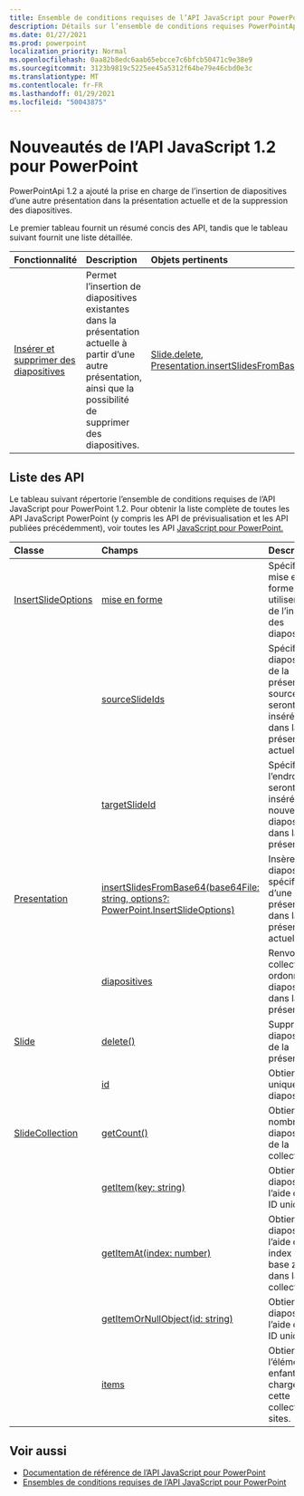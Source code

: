 ```yaml
---
title: Ensemble de conditions requises de l’API JavaScript pour PowerPoint 1.2
description: Détails sur l’ensemble de conditions requises PowerPointApi 1.2.
ms.date: 01/27/2021
ms.prod: powerpoint
localization_priority: Normal
ms.openlocfilehash: 0aa82b8edc6aab65ebcce7c6bfcb50471c9e38e9
ms.sourcegitcommit: 3123b9819c5225ee45a5312f64be79e46cbd0e3c
ms.translationtype: MT
ms.contentlocale: fr-FR
ms.lasthandoff: 01/29/2021
ms.locfileid: "50043875"
---
```

# <a name="whats-new-in-powerpoint-javascript-api-12"></a>Nouveautés de l’API JavaScript 1.2 pour PowerPoint

PowerPointApi 1.2 a ajouté la prise en charge de l’insertion de diapositives d’une autre présentation dans la présentation actuelle et de la suppression des diapositives.

Le premier tableau fournit un résumé concis des API, tandis que le tableau suivant fournit une liste détaillée.

| Fonctionnalité | Description | Objets pertinents |
|:--- |:--- |:--- |
| [Insérer et supprimer des diapositives](../../powerpoint/insert-slides-into-presentation.md) | Permet l’insertion de diapositives existantes dans la présentation actuelle à partir d’une autre présentation, ainsi que la possibilité de supprimer des diapositives. | [Slide.delete](/javascript/api/powerpoint/powerpoint.slide#delete--), [Presentation.insertSlidesFromBase64](/javascript/api/powerpoint/powerpoint.presentation#insertslidesfrombase64-base64file--options-)|

## <a name="api-list"></a>Liste des API

Le tableau suivant répertorie l’ensemble de conditions requises de l’API JavaScript pour PowerPoint 1.2. Pour obtenir la liste complète de toutes les API JavaScript PowerPoint (y compris les API de prévisualisation et les API publiées précédemment), voir toutes les API [JavaScript pour PowerPoint.](/javascript/api/powerpoint?view=powerpoint-js-preview&preserve-view=true)

| Classe | Champs | Description |
|:---|:---|:---|
|[InsertSlideOptions](/javascript/api/powerpoint/powerpoint.insertslideoptions)|[mise en forme](/javascript/api/powerpoint/powerpoint.insertslideoptions#formatting)|Spécifie la mise en forme à utiliser lors de l’insertion des diapositives.|
||[sourceSlideIds](/javascript/api/powerpoint/powerpoint.insertslideoptions#sourceslideids)|Spécifie les diapositives de la présentation source qui seront insérées dans la présentation actuelle.|
||[targetSlideId](/javascript/api/powerpoint/powerpoint.insertslideoptions#targetslideid)|Spécifie l’endroit où seront insérées les nouvelles diapositives dans la présentation.|
|[Presentation](/javascript/api/powerpoint/powerpoint.presentation)|[insertSlidesFromBase64(base64File: string, options?: PowerPoint.InsertSlideOptions)](/javascript/api/powerpoint/powerpoint.presentation#insertslidesfrombase64-base64file--options-)|Insère les diapositives spécifiées d’une présentation dans la présentation actuelle.|
||[diapositives](/javascript/api/powerpoint/powerpoint.presentation#slides)|Renvoie une collection ordonnée de diapositives dans la présentation.|
|[Slide](/javascript/api/powerpoint/powerpoint.slide)|[delete()](/javascript/api/powerpoint/powerpoint.slide#delete--)|Supprime la diapositive de la présentation.|
||[id](/javascript/api/powerpoint/powerpoint.slide#id)|Obtient l’ID unique de la diapositive.|
|[SlideCollection](/javascript/api/powerpoint/powerpoint.slidecollection)|[getCount()](/javascript/api/powerpoint/powerpoint.slidecollection#getcount--)|Obtient le nombre de diapositives de la collection.|
||[getItem(key: string)](/javascript/api/powerpoint/powerpoint.slidecollection#getitem-key-)|Obtient une diapositive à l’aide de son ID unique.|
||[getItemAt(index: number)](/javascript/api/powerpoint/powerpoint.slidecollection#getitemat-index-)|Obtient une diapositive à l’aide de son index de base zéro dans la collection.|
||[getItemOrNullObject(id: string)](/javascript/api/powerpoint/powerpoint.slidecollection#getitemornullobject-id-)|Obtient une diapositive à l’aide de son ID unique.|
||[items](/javascript/api/powerpoint/powerpoint.slidecollection#items)|Obtient l’élément enfant chargé dans cette collection de sites.|

## <a name="see-also"></a>Voir aussi

- [Documentation de référence de l’API JavaScript pour PowerPoint](/javascript/api/powerpoint?view=powerpoint-js-1.2&preserve-view=true)
- [Ensembles de conditions requises de l’API JavaScript pour PowerPoint](powerpoint-api-requirement-sets.md)
